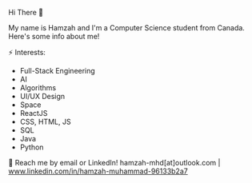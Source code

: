  Hi There 👋
 
 My name is Hamzah and I'm a Computer Science student from Canada. Here's some info about me!
 
 ⚡ Interests:
- Full-Stack Engineering
- AI
- Algorithms
- UI/UX Design
- Space
- ReactJS
- CSS, HTML, JS
- SQL
- Java
- Python
  
💬 Reach me by email or LinkedIn! hamzah-mhd[at]outlook.com | www.linkedin.com/in/hamzah-muhammad-96133b2a7

<!---
hamzahmhd/hamzahmhd is a ✨ special ✨ repository because its `README.md` (this file) appears on your GitHub profile.
You can click the Preview link to take a look at your changes.
--->
